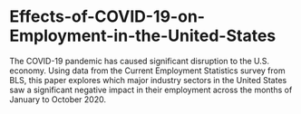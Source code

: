 # Effects-of-COVID-19-on-Employment-in-the-United-States
The COVID-19 pandemic has caused significant disruption to the U.S. economy. Using data from the Current Employment Statistics survey from BLS, this paper explores which major industry sectors in the United States saw a significant negative impact in their employment across the months of January to October 2020. 
